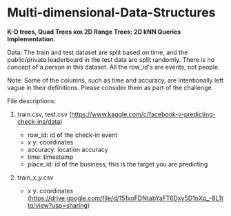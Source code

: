 # Multi-dimensional-Data-Structures

**K-D trees, Quad Trees και 2D Range Trees: 2D kNN Queries Implementation.**

Data:
The train and test dataset are split based on time, and the public/private leaderboard in the test data are split randomly. There is no concept of a person in this dataset. All the row_id's are events, not people. 

Note: Some of the columns, such as time and accuracy, are intentionally left vague in their definitions. Please consider them as part of the challenge. 

File descriptions:
1. train.csv, test.csv (https://www.kaggle.com/c/facebook-v-predicting-check-ins/data)
    - row_id: id of the check-in event
    - x y: coordinates
    - accuracy: location accuracy 
    - time: timestamp
    - place_id: id of the business, this is the target you are predicting

2. train_x_y.csv
    - x y: coordinates (https://drive.google.com/file/d/151xoFDNtabYaFT6Dxy5D1nXp_-8L1ttq/view?usp=sharing)
